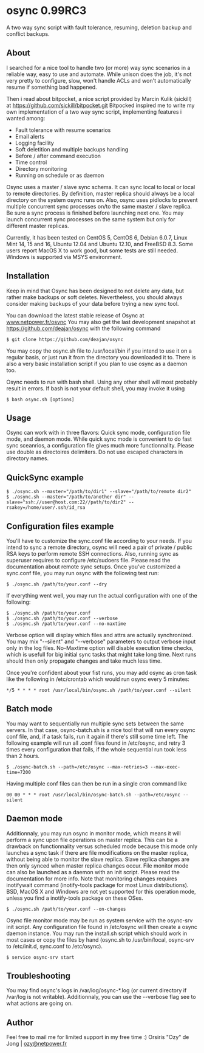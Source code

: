 osync 0.99RC3
=============

A two way sync script with fault tolerance, resuming, deletion backup and conflict backups.

## About

I searched for a nice tool to handle two (or more) way sync scenarios in a reliable way, easy to use and automate.
While unison does the job, it's not very pretty to configure, slow, won't handle ACLs and won't automatically resume if something bad happened.

Then i read about bitpocket, a nice script provided by Marcin Kulik (sickill) at https://github.com/sickill/bitpocket.git
Bitpocked inspired me to write my own implementation of a two way sync script, implementing features i wanted among:
	
- Fault tolerance with resume scenarios
- Email alerts
- Logging facility
- Soft deletition and multiple backups handling
- Before / after command execution
- Time control
- Directory monitoring
- Running on schedule or as daemon

Osync uses a master / slave sync schema. It can sync local to local or local to remote directories. By definition, master replica should always be a local directory on the system osync runs on.
Also, osync uses pidlocks to prevent multiple concurrent sync processes on/to the same master / slave replica. Be sure a sync process is finished before launching next one.
You may launch concurrent sync processes on the same system but only for different master replicas.

Currently, it has been tested on CentOS 5, CentOS 6, Debian 6.0.7, Linux Mint 14, 15 and 16, Ubuntu 12.04 and Ubuntu 12.10, and FreeBSD 8.3.
Some users report MacOS X to work good, but some tests are still needed.
Windows is supported via MSYS environment.

## Installation

Keep in mind that Osync has been designed to not delete any data, but rather make backups or soft deletes.
Nevertheless, you should always consider making backups of your data before trying a new sync tool.

You can download the latest stable release of Osync at www.netpower.fr/osync
You may also get the last development snapshot at https://github.com/deajan/osync with the following command

	$ git clone https://github.com/deajan/osync

You may copy the osync.sh file to /usr/local/bin if you intend to use it on a regular basis, or just run it from the directory you downloaded it to.
There is also a very basic installation script if you plan to use osync as a daemon too.

Osync needs to run with bash shell. Using any other shell will most probably result in errors.
If bash is not your default shell, you may invoke it using

	$ bash osync.sh [options]

## Usage

Osync can work with in three flavors: Quick sync mode, configuration file mode, and daemon mode.
While quick sync mode is convenient to do fast sync sceanrios, a configuration file gives much more functionnality.
Please use double as directoires delimiters. Do not use escaped characters in directory names.

QuickSync example
-----------------
	$ ./osync.sh --master="/path/to/dir1" --slave="/path/to/remote dir2"
	$ ./osync.sh --master="/path/to/another dir" --slave="ssh://user@host.com:22//path/to/dir2" --rsakey=/home/user/.ssh/id_rsa

Configuration files example
---------------------------
You'll have to customize the sync.conf file according to your needs.
If you intend to sync a remote directory, osync will need a pair of private / public RSA keys to perform remote SSH connections.
Also, running sync as superuser requires to configure /etc/sudoers file.
Please read the documentation about remote sync setups.
Once you've customized a sync.conf file, you may run osync with the following test run:

	$ ./osync.sh /path/to/your.conf --dry

If everything went well, you may run the actual configuration with one of the following:

	$ ./osync.sh /path/to/your.conf
	$ ./osync.sh /path/to/your.conf --verbose
	$ ./osync.sh /path/to/your.conf --no-maxtime

Verbose option will display which files and attrs are actually synchronized.
You may mix "--silent" and "--verbose" parameters to output verbose input only in the log files.
No-Maxtime option will disable execution time checks, which is usefull for big initial sync tasks that might take long time. Next runs should then only propagate changes and take much less time.

Once you're confident about your fist runs, you may add osync as cron task like the following in /etc/crontab which would run osync every 5 minutes:

	*/5 * * * * root /usr/local/bin/osync.sh /path/to/your.conf --silent

Batch mode
----------

You may want to sequentially run multiple sync sets between the same servers. In that case, osync-batch.sh is a nice tool that will run every osync conf file, and, if a task fails,
run it again if there's still some time left.
The following example will run all .conf files found in /etc/osync, and retry 3 times every configuration that fails, if the whole sequential run took less than 2 hours.

	$ ./osync-batch.sh --path=/etc/osync --max-retries=3 --max-exec-time=7200

Having multiple conf files can then be run in a single cron command like

	00 00 * * * root /usr/local/bin/osync-batch.sh --path=/etc/osync --silent

Daemon mode
-----------
Additionnaly, you may run osync in monitor mode, which means it will perform a sync upon file operations on master replica.
This can be a drawback on functionnality versus scheduled mode because this mode only launches a sync task if there are file modifications on the master replica, without being able to monitor the slave replica. Slave replica changes are then only synced when master replica changes occur.
File monitor mode can also be launched as a daemon with an init script. Please read the documentation for more info.
Note that monitoring changes requires inotifywait command (inotify-tools package for most Linux distributions).
BSD, MacOS X and Windows are not yet supported for this operation mode, unless you find a inotify-tools package on these OSes.

	$ ./osync.sh /path/to/your.conf --on-changes

Osync file monitor mode may be run as system service with the osync-srv init script. Any configuration file found in /etc/osync will then create a osync daemon instance.
You may run the install.sh script which should work in most cases or copy the files by hand (osync.sh to /usr/bin/local, osync-srv to /etc/init.d, sync.conf to /etc/osync).

	$ service osync-srv start

Troubleshooting
---------------
You may find osync's logs in /var/log/osync-*.log (or current directory if /var/log is not writable).
Additionnaly, you can use the --verbose flag see to what actions are going on.

## Author

Feel free to mail me for limited support in my free time :)
Orsiris "Ozy" de Jong | ozy@netpower.fr
